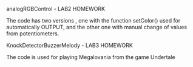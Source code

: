 analogRGBControl - LAB2 HOMEWORK

The code has two versions , one with the function setColor() used for automatically OUTPUT, and the other one with manual change of values from potentiometers.

KnockDetectorBuzzerMelody - LAB3 HOMEWORK

The code is used for playing Megalovania from the game Undertale
